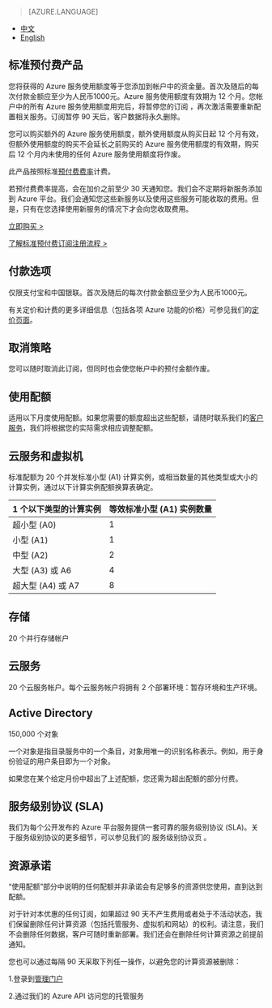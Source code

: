 <properties
	pageTitle="优惠详情 - Microsoft Azure"
    description="优惠详情 - 标准预付费产品"
    services=""
    documentationCenter=""
    authors=""
    manager=""
    editor=""
    tags=""/>

<tags ms.service="legal" ms.date="" wacn.date="" wacn.lang="cn"/>

> [AZURE.LANGUAGE]
- [中文](/offers/ms-mc-arz-33p/)
- [English](/offers/ms-mc-arz-33p-en/)

## 标准预付费产品

您将获得的 Azure 服务使用额度等于您添加到帐户中的资金量。首次及随后的每次付款金额应至少为人民币1000元。Azure 服务使用额度有效期为 12 个月。您帐户中的所有 Azure 服务使用额度用完后，将暂停您的订阅 ，再次激活需要重新配置相关服务。订阅暂停 90 天后，客户数据将永久删除。

您可以购买额外的 Azure 服务使用额度，额外使用额度从购买日起 12 个月有效，但额外使用额度的购买不会延长之前购买的 Azure 服务使用额度的有效期，购买后 12 个月内未使用的任何 Azure 服务使用额度将作废。

此产品按照标准[预付费费率](/pricing/overview/)计费。

若预付费费率提高，会在加价之前至少 30 天通知您。我们会不定期将新服务添加到 Azure 平台。我们会通知您这些新服务以及使用这些服务可能收取的费用。但是，只有在您选择使用新服务的情况下才会向您收取费用。

[立即购买 >](/pricing/pia/)

[了解标准预付费订阅注册流程 >](/documentation/articles/azure-pia-application-and-signup/)

## 付款选项

仅限支付宝和中国银联。首次及随后的每次付款金额应至少为人民币1000元。

有关定价和计费的更多详细信息（包括各项 Azure 功能的价格）可参见我们的[定价页面](/pricing/overview/)。

## 取消策略

您可以随时取消此订阅，但同时也会使您帐户中的预付金额作废。

## 使用配额

适用以下月度使用配额。如果您需要的额度超出这些配额，请随时联系我们的[客户服务](/support/contact/)，我们将根据您的实际需求相应调整配额。

## 云服务和虚拟机

标准配额为 20 个并发标准小型 (A1) 计算实例，或相当数量的其他类型或大小的计算实例，通过以下计算实例配额换算表确定。


|1 个以下类型的计算实例|等效标准小型 (A1) 实例数量|
|------------------|------------------|
|超小型 (A0) |1 |
|小型 (A1)| 1 |
|中型 (A2)| 2 |
|大型 (A3) 或 A6 |4 |
|超大型 (A4) 或 A7 |8 |

## 存储

20 个并行存储帐户

## 云服务

20 个云服务帐户。每个云服务帐户将拥有 2 个部署环境：暂存环境和生产环境。

## Active Directory

150,000 个对象

一个对象是指目录服务中的一个条目，对象用唯一的识别名称表示。例如，用于身份验证的用户条目即为一个对象。

如果您在某个给定月份中超出了上述配额，您还需为超出配额的部分付费。

## 服务级别协议 (SLA)

我们为每个公开发布的 Azure 平台服务提供一套可靠的服务级别协议 (SLA)。关于服务级别协议的更多细节，可以参见我们的 服务级别协议页 。

## 资源承诺

“使用配额”部分中说明的任何配额并非承诺会有足够多的资源供您使用，直到达到配额。

对于针对本优惠的任何订阅，如果超过 90 天不产生费用或者处于不活动状态，我们保留删除任何计算资源（包括托管服务、虚拟机和网站）的权利。请注意，我们不会删除任何数据，客户可随时重新部署。我们还会在删除任何计算资源之前提前通知。

您也可以通过每隔 90 天采取下列任一操作，以避免您的计算资源被删除：

 1.登录到[管理门户](https://manage.windowsazure.cn/)

 2.通过我们的 Azure API 访问您的托管服务
